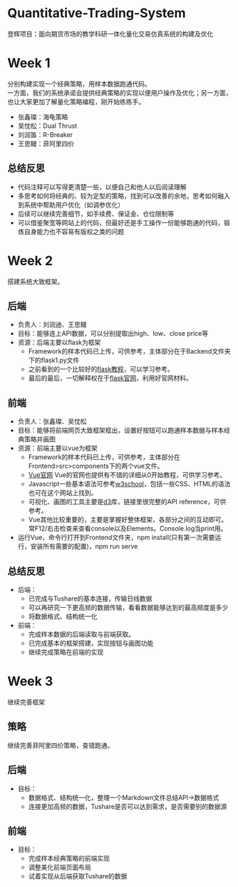 # Quantitative-Trading-System
登辉项目：面向期货市场的教学科研一体化量化交易仿真系统的构建及优化
# Week 1
分别构建实现一个经典策略，用样本数据跑通代码。<br>
一方面，我们的系统承诺会提供经典策略的实现以便用户操作及优化；另一方面，也让大家更加了解量化策略编程，刚开始练练手。<br>
* 张鑫璨：海龟策略
* 吴忱松：Dual Thrust
* 刘润笛：R-Breaker
* 王思鳗：菲阿里四价<br>

## 总结反思
* 代码注释可以写得更清楚一些，以便自己和他人以后阅读理解
* 多思考如何将经典的、较为定型的策略，找到可以改善的余地，思考如何融入到系统中帮助用户优化（如调参优化）
* 后续可以继续完善细节，如手续费、保证金、仓位限制等
* 可以借鉴聚宽等网站上的代码，但最好还是手工操作一份能够跑通的代码，锻炼自身能力也不容易有版权之类的问题

# Week 2
搭建系统大致框架。
## 后端
+ 负责人：刘润迪、王思鳗
+ 目标：能够连上API数据，可以分别提取出high、low、close price等
+ 资源：后端主要以flask为框架
  * Framework的样本代码已上传，可供参考，主体部分在于Backend文件夹下的flask1.py文件
  * 之前看到的一个比较好的[flask教程](https://www.youtube.com/watch?v=CjYKrbq8BCw&list=PLXmMXHVSvS-CoYS177-UvMAQYRfL3fBtX)，可以学习参考。
  * 最后的最后，一切解释权在于[flask官网](https://flask.palletsprojects.com/en/2.2.x/)，利用好官网材料。
## 前端
+ 负责人：张鑫璨、吴忱松
+ 目标：能够将前端网页大致框架框出，设置好按钮可以跑通样本数据与样本经典策略并画图
+ 资源：前端主要以vue为框架
  * Framework的样本代码已上传，可供参考，主体部分在Frontend>src>components下的两个vue文件。
  * [Vue官网](https://vuejs.org/) Vue的官网也提供有不错的详细从0开始教程，可供学习参考。
  * Javascript一些基本语法可参考[w3school](https://www.w3school.com.cn/js/index.asp)，包括一些CSS、HTML的语法也可在这个网站上找到。
  * 可视化、画图的工具主要是[d3](https://github.com/d3/d3/blob/main/API.md)库，链接里很完整的API reference，可供参考。
  * Vue其他比较重要的，主要是掌握好整体框架，各部分之间的互动即可。常F12/右击检查来查看console以及Elements。Console.log当print用。
+ 运行Vue，命令行打开到Frontend文件夹，npm install(只有第一次需要运行，安装所有需要的配置)，npm run serve

## 总结反思
+ 后端：
  * 已完成与Tushare的基本连接，传输日线数据
  * 可以再研究一下更高频的数据传输，看看数据能够达到的最高频度是多少
  * 将数据格式、结构统一化
+ 前端：
  * 完成样本数据的后端读取与前端获取。
  * 已完成基本的框架搭建，实现按钮与画图功能
  * 继续完成策略在前端的实现
  
# Week 3
继续完善框架
## 策略
继续完善菲阿里四价策略，查错跑通。
## 后端
+ 目标：
  * 数据格式、结构统一化，整理一个Markdown文件总结API->数据格式
  * 连接更加高频的数据，Tushare是否可以达到需求，是否需要别的数据源
## 前端
+ 目标：
  * 完成样本经典策略的前端实现
  * 调整美化前端页面布局
  * 试着实现从后端获取Tushare的数据
 
